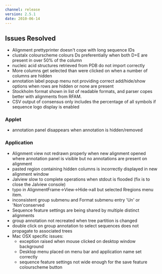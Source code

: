 ```yaml
---
channel: release
version: 2.5.1
date: 2010-06-14
---
```


## Issues Resolved

- Alignment prettyprinter doesn't cope with long sequence IDs
- clustalx colourscheme colours Ds preferentially when both D+E are present in over 50% of the column
- nucleic acid structures retrieved from PDB do not import correctly
- More columns get selected than were clicked on when a number of columns are hidden
- annotation label popup menu not providing correct add/hide/show options when rows are hidden or none are present
- Stockholm format shown in list of readable formats, and parser copes better with alignments from RFAM.
- CSV output of consensus only includes the percentage of all symbols if sequence logo display is enabled


### Applet
- annotation panel disappears when annotation is hidden/removed


### Application
- Alignment view not redrawn properly when new alignment opened where annotation panel is visible but no annotations are present on alignment
- pasted region containing hidden columns is incorrectly displayed in new alignment window
- Jalview slow to complete operations when stdout is flooded (fix is to close the Jalview console)
- typo in AlignmentFrame->View->Hide->all but selected Rregions menu item.
- inconsistent group submenu and Format submenu entry 'Un' or 'Non'conserved
- Sequence feature settings are being shared by multiple distinct alignments
- group annotation not recreated when tree partition is changed
- double click on group annotation to select sequences does not propagate to associated trees
- Mac OSX specific issues:
  - exception raised when mouse clicked on desktop window background
  - Desktop menu placed on menu bar and application name set correctly
  - sequence feature settings not wide enough for the save feature colourscheme button

